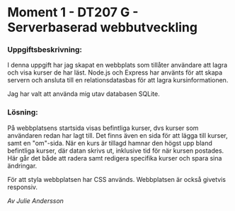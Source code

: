 # Moment 1 - DT207 G - Serverbaserad webbutveckling

### Uppgiftsbeskrivning:
I denna uppgift har jag skapat en webbplats som tillåter användare att lagra och visa kurser de har läst.
Node.js och Express har använts för att skapa servern och ansluta till en relationsdatasbas för att lagra kursinformationen.

Jag har valt att använda mig utav databasen SQLite.

### Lösning:
På webbplatsens startsida visas befintliga kurser, dvs kurser som användaren redan har lagt till. Det finns även en sida för att lägga till kurser, samt en "om"-sida. 
När en kurs är tillagd hamnar den högst upp bland befintliga kurser, där datan skrivs ut, inklusive tid för när kursen postades.
Här går det både att radera samt redigera specifika kurser och spara sina ändringar. 

För att styla webbplatsen har CSS används. Webbplatsen är också givetvis responsiv. 

*Av Julie Andersson*
